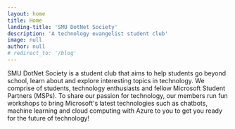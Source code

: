 ```yaml
---
layout: home
title: Home
landing-title: 'SMU DotNet Society'
description: 'A technology evangelist student club'
image: null
author: null
# redirect_to: '/blog'
---
```


SMU DotNet Society is a student club that aims to help students go beyond school, learn about and explore interesting topics in technology. We comprise of students, technology enthusiasts and fellow Microsoft Student Partners (MSPs). To share our passion for technology, our members run fun workshops to bring Microsoft's latest technologies such as chatbots, machine learning and cloud computing with Azure to you to get you ready for the future of technology!
